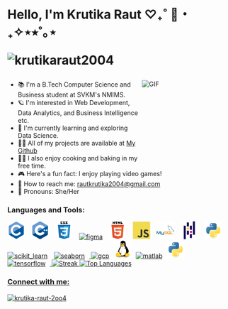 <h1 align="left">Hello, I'm Krutika Raut ♡₊˚ 🦢・₊✧⋆⭒˚｡⋆<p align="left"> <img src="https://komarev.com/ghpvc/?username=krutikaraut2004&label=Profile%20views&color=ff1493&style=flat" alt="krutikaraut2004" /> </p></h1> 
<img align="right" alt="GIF" src="https://media.tenor.com/4WvV9GY4yTEAAAAi/azur-lane-game.gif" width="200px" height="200px" />

- 📚 I'm a B.Tech Computer Science and Business student at SVKM's NMIMS.
- 🪐 I'm interested in Web Development, Data Analytics, and Business Intelligence etc.
- 📜 I'm currently learning and exploring Data Science.
- 👨‍💻 All of my projects are available at [My Github](https://github.com/krutikaraut2004)
- 👩‍🍳 I also enjoy cooking and baking in my free time.
- 🎮 Here's a fun fact: I enjoy playing video games!
- 💌 How to reach me: rautkrutika2004@gmail.com
- 🌷 Pronouns: She/Her

<h3 style="text-align: left;">Languages and Tools:</h3>
<p style="text-align: left;">
  <a href="https://www.cprogramming.com/" target="_blank" rel="noreferrer"><img src="https://raw.githubusercontent.com/devicons/devicon/master/icons/c/c-original.svg" alt="c" width="40" height="40" style="margin-right: 10px;"/></a>
  <a href="https://www.w3schools.com/cpp/" target="_blank" rel="noreferrer"><img src="https://raw.githubusercontent.com/devicons/devicon/master/icons/cplusplus/cplusplus-original.svg" alt="cplusplus" width="40" height="40" style="margin-right: 10px;"/></a>
  <a href="https://www.w3schools.com/css/" target="_blank" rel="noreferrer"><img src="https://raw.githubusercontent.com/devicons/devicon/master/icons/css3/css3-original-wordmark.svg" alt="css3" width="40" height="40" style="margin-right: 10px;"/></a>
  <a href="https://www.figma.com/" target="_blank" rel="noreferrer"><img src="https://www.vectorlogo.zone/logos/figma/figma-icon.svg" alt="figma" width="40" height="40" style="margin-right: 10px;"/></a>
  <a href="https://www.w3.org/html/" target="_blank" rel="noreferrer"><img src="https://raw.githubusercontent.com/devicons/devicon/master/icons/html5/html5-original-wordmark.svg" alt="html5" width="40" height="40" style="margin-right: 10px;"/></a>
  <a href="https://developer.mozilla.org/en-US/docs/Web/JavaScript" target="_blank" rel="noreferrer"><img src="https://raw.githubusercontent.com/devicons/devicon/master/icons/javascript/javascript-original.svg" alt="javascript" width="40" height="40" style="margin-right: 10px;"/></a>
  <a href="https://www.mysql.com/" target="_blank" rel="noreferrer"><img src="https://raw.githubusercontent.com/devicons/devicon/master/icons/mysql/mysql-original-wordmark.svg" alt="mysql" width="40" height="40" style="margin-right: 10px;"/></a>
  <a href="https://pandas.pydata.org/" target="_blank" rel="noreferrer"><img src="https://raw.githubusercontent.com/devicons/devicon/2ae2a900d2f041da66e950e4d48052658d850630/icons/pandas/pandas-original.svg" alt="pandas" width="40" height="40" style="margin-right: 10px;"/></a>
  <a href="https://www.python.org" target="_blank" rel="noreferrer"><img src="https://raw.githubusercontent.com/devicons/devicon/master/icons/python/python-original.svg" alt="python" width="40" height="40" style="margin-right: 10px;"/></a>
  <a href="https://scikit-learn.org/" target="_blank" rel="noreferrer"><img src="https://upload.wikimedia.org/wikipedia/commons/0/05/Scikit_learn_logo_small.svg" alt="scikit_learn" width="40" height="40" style="margin-right: 10px;"/></a>
  <a href="https://seaborn.pydata.org/" target="_blank" rel="noreferrer"><img src="https://seaborn.pydata.org/_images/logo-mark-lightbg.svg" alt="seaborn" width="40" height="40" style="margin-right: 10px;"/>
</a>
<a href="https://cloud.google.com" target="_blank" rel="noreferrer"><img src="https://www.vectorlogo.zone/logos/google_cloud/google_cloud-icon.svg" alt="gcp" width="40" height="40" style="margin-right: 10px;/>
</a>
<a href="https://www.linux.org/" target="_blank" rel="noreferrer"><img src="https://raw.githubusercontent.com/devicons/devicon/master/icons/linux/linux-original.svg" alt="linux" width="40" height="40" style="margin-right: 10px;/>
</a>
<a href="https://www.mathworks.com/" target="_blank" rel="noreferrer"><img src="https://upload.wikimedia.org/wikipedia/commons/2/21/Matlab_Logo.png" alt="matlab" width="40" height="40" style="margin-right: 10px;/>
</a>
<a href="https://www.python.org" target="_blank" rel="noreferrer"><img src="https://raw.githubusercontent.com/devicons/devicon/master/icons/python/python-original.svg" alt="python" width="40" height="40" style="margin-right: 10px;/>
</a>
<a href="https://www.tensorflow.org" target="_blank" rel="noreferrer"><img src="https://www.vectorlogo.zone/logos/tensorflow/tensorflow-icon.svg" alt="tensorflow" width="40" height="40" style="margin-right: 10px;/>
</a>
</p>


<div style="display: flex;">
    <img src="https://github-readme-streak-stats.herokuapp.com/?user=krutikaraut2004&theme=dracula&hide_border=false" alt="Streak" style="width: 52%;">
    <img src="https://github-readme-stats.vercel.app/api/top-langs/?username=krutikaraut2004&theme=dracula&show_icons=true&hide_border=false&layout=compact" alt="Top Languages" style="width: 37%;">
</div>


<h3 align="left">Connect with me:</h3>
<p align="left">
<a href="https://linkedin.com/in/krutika-raut-2oo4" target="blank"><img align="center" src="https://raw.githubusercontent.com/rahuldkjain/github-profile-readme-generator/master/src/images/icons/Social/linked-in-alt.svg" alt="krutika-raut-2oo4" height="30" width="40" /></a>
</p>
